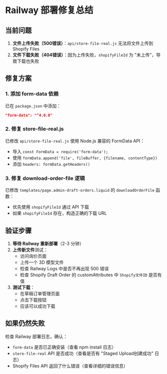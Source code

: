 # Railway 部署修复总结

## 当前问题

1. **文件上传失败（500错误）**：`api/store-file-real.js` 无法将文件上传到 Shopify Files
2. **文件下载失败（404错误）**：因为上传失败，`shopifyFileId` 为 "未上传"，导致下载也失败

## 修复方案

### 1. 添加 form-data 依赖

已在 `package.json` 中添加：
```json
"form-data": "^4.0.0"
```

### 2. 修复 store-file-real.js

已修改 `api/store-file-real.js` 使用 Node.js 兼容的 FormData API：
- 导入 `const FormData = require('form-data');`
- 使用 `formData.append('file', fileBuffer, {filename, contentType})`
- 添加 `headers: formData.getHeaders()`

### 3. 修复 download-order-file 逻辑

已修改 `templates/page.admin-draft-orders.liquid` 的 `downloadOrderFile` 函数：
- 优先使用 `shopifyFileId` 通过 API 下载
- 如果 `shopifyFileId` 存在，构造正确的下载 URL

## 验证步骤

1. **等待 Railway 重新部署**（2-3 分钟）
2. **上传新文件**测试：
   - 访问询价页面
   - 上传一个 3D 模型文件
   - 检查 Railway Logs 中是否不再出现 500 错误
   - 检查 Shopify Draft Order 的 customAttributes 中 `Shopify文件ID` 是否有值
3. **测试下载**：
   - 在草稿订单管理页面
   - 点击下载按钮
   - 应该可以成功下载

## 如果仍然失败

检查 Railway 部署日志，确认：
- `form-data` 是否已正确安装（查看 npm install 日志）
- `store-file-real` API 是否成功（查看是否有 "Staged Upload创建成功" 日志）
- Shopify Files API 返回了什么错误（查看详细的错误信息）

